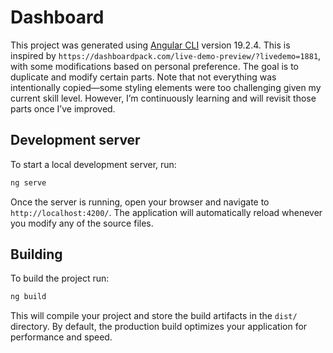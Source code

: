 # Dashboard

This project was generated using [Angular CLI](https://github.com/angular/angular-cli) version 19.2.4. This is inspired by `https://dashboardpack.com/live-demo-preview/?livedemo=1881`, with some modifications based on personal preference. The goal is to duplicate and modify certain parts. Note that not everything was intentionally copied—some styling elements were too challenging given my current skill level. However, I’m continuously learning and will revisit those parts once I’ve improved.



## Development server

To start a local development server, run:

```bash
ng serve
```

Once the server is running, open your browser and navigate to `http://localhost:4200/`. The application will automatically reload whenever you modify any of the source files.

## Building

To build the project run:

```bash
ng build
```

This will compile your project and store the build artifacts in the `dist/` directory. By default, the production build optimizes your application for performance and speed.

